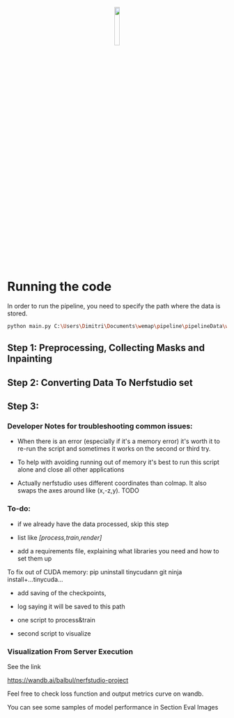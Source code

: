 <p align="center">
  <img src="https://getwemap.com/images/logo-wemap.svg" width="15%"/>
</p>

# Running the code

In order to run the pipeline, you need to specify the path where the data is stored.

```bash
python main.py C:\Users\Dimitri\Documents\wemap\pipeline\pipelineData\wemap-office-one-room-v1\wemap-office-one-room-v1
```


## Step 1: Preprocessing, Collecting Masks and Inpainting

## Step 2: Converting Data To Nerfstudio set

## Step 3: 



### Developer Notes for troubleshooting common issues:

- When there is an error (especially if it's a memory error) it's worth it to re-run the script and sometimes it works on the second or third try.

- To help with avoiding running out of memory it's best to run this script alone and close all other applications

- Actually nerfstudio uses different coordinates than colmap. It also swaps the axes around like (x,-z,y). TODO





### To-do:
- if we already have the data processed, skip this step
- list like *[process,train,render]*

- add a requirements file, explaining what libraries
you need and how to set them up

To fix out of CUDA memory:
pip uninstall tinycudann
git ninja install+...tinycuda...


- add saving of the checkpoints,
- log saying it will be saved to this path

- one script to process&train
- second script to visualize


### Visualization From Server Execution

See the link

https://wandb.ai/balbul/nerfstudio-project

Feel free to check loss function and output metrics curve on wandb.

You can see some samples of model performance in Section Eval Images



